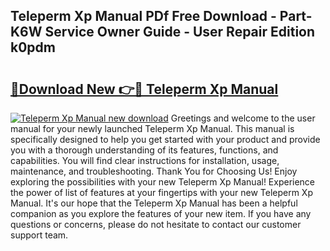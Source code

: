 ## Teleperm Xp Manual PDf Free Download - Part-K6W Service Owner Guide - User Repair Edition k0pdm

# <h2><a href="http://bc48399.oget.top/?id=Teleperm+Xp+Manual">🔗Download New 👉🔴 Teleperm Xp Manual</a></h2>

[![Teleperm Xp Manual new download](https://i.imgur.com/5g1atiW.png)](http://bc48399.oget.top/?id=Teleperm+Xp+Manual)
Greetings and welcome to the user manual for your newly launched Teleperm Xp Manual. This manual is specifically designed to help you get started with your product and provide you with a thorough understanding of its features, functions, and capabilities. You will find clear instructions for installation, usage, maintenance, and troubleshooting. Thank You for Choosing Us! Enjoy exploring the possibilities with your new Teleperm Xp Manual! Experience the power of list of features at your fingertips with your new Teleperm Xp Manual. It's our hope that the Teleperm Xp Manual has been a helpful companion as you explore the features of your new item. If you have any questions or concerns, please do not hesitate to contact our customer support team.
